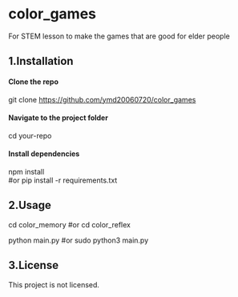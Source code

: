 # color_games
For STEM lesson to make the games that are good for elder people

## 1.Installation
#### Clone the repo
git clone https://github.com/ymd20060720/color_games

#### Navigate to the project folder
cd your-repo

#### Install dependencies
npm install  
#or pip install -r requirements.txt

## 2.Usage
cd color_memory 
#or cd color_reflex

python main.py 
#or sudo python3 main.py

## 3.License
This project is not licensed.


